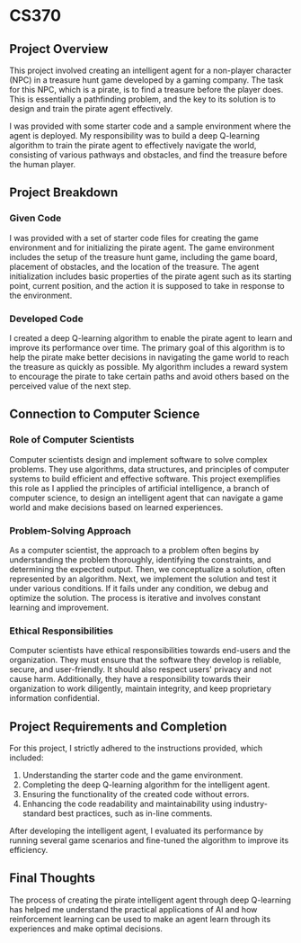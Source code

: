 # CS370

## Project Overview

This project involved creating an intelligent agent for a non-player character (NPC) in a treasure hunt game developed by a gaming company. The task for this NPC, which is a pirate, is to find a treasure before the player does. This is essentially a pathfinding problem, and the key to its solution is to design and train the pirate agent effectively. 

I was provided with some starter code and a sample environment where the agent is deployed. My responsibility was to build a deep Q-learning algorithm to train the pirate agent to effectively navigate the world, consisting of various pathways and obstacles, and find the treasure before the human player. 

## Project Breakdown

### Given Code

I was provided with a set of starter code files for creating the game environment and for initializing the pirate agent. The game environment includes the setup of the treasure hunt game, including the game board, placement of obstacles, and the location of the treasure. The agent initialization includes basic properties of the pirate agent such as its starting point, current position, and the action it is supposed to take in response to the environment.

### Developed Code

I created a deep Q-learning algorithm to enable the pirate agent to learn and improve its performance over time. The primary goal of this algorithm is to help the pirate make better decisions in navigating the game world to reach the treasure as quickly as possible. My algorithm includes a reward system to encourage the pirate to take certain paths and avoid others based on the perceived value of the next step. 

## Connection to Computer Science

### Role of Computer Scientists

Computer scientists design and implement software to solve complex problems. They use algorithms, data structures, and principles of computer systems to build efficient and effective software. This project exemplifies this role as I applied the principles of artificial intelligence, a branch of computer science, to design an intelligent agent that can navigate a game world and make decisions based on learned experiences.

### Problem-Solving Approach

As a computer scientist, the approach to a problem often begins by understanding the problem thoroughly, identifying the constraints, and determining the expected output. Then, we conceptualize a solution, often represented by an algorithm. Next, we implement the solution and test it under various conditions. If it fails under any condition, we debug and optimize the solution. The process is iterative and involves constant learning and improvement.

### Ethical Responsibilities

Computer scientists have ethical responsibilities towards end-users and the organization. They must ensure that the software they develop is reliable, secure, and user-friendly. It should also respect users' privacy and not cause harm. Additionally, they have a responsibility towards their organization to work diligently, maintain integrity, and keep proprietary information confidential.

## Project Requirements and Completion

For this project, I strictly adhered to the instructions provided, which included:

1. Understanding the starter code and the game environment.
2. Completing the deep Q-learning algorithm for the intelligent agent.
3. Ensuring the functionality of the created code without errors.
4. Enhancing the code readability and maintainability using industry-standard best practices, such as in-line comments.

After developing the intelligent agent, I evaluated its performance by running several game scenarios and fine-tuned the algorithm to improve its efficiency.

## Final Thoughts

The process of creating the pirate intelligent agent through deep Q-learning has helped me understand the practical applications of AI and how reinforcement learning can be used to make an agent learn through its experiences and make optimal decisions.
